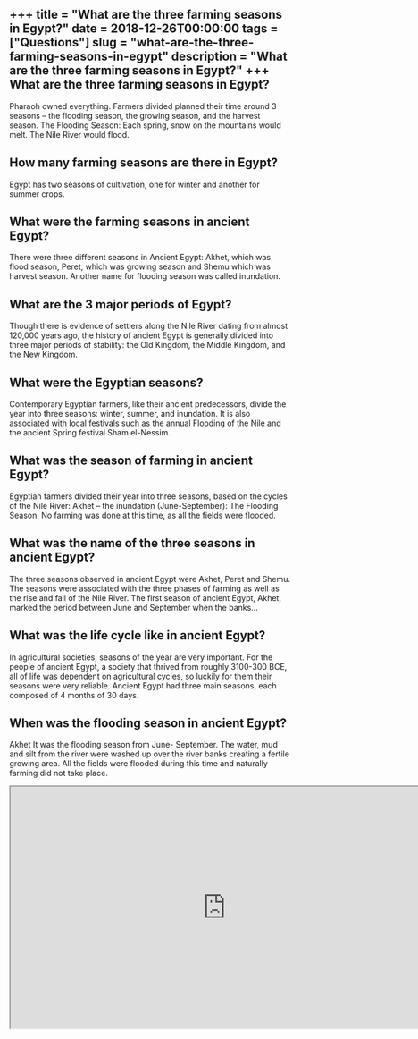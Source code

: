+++
title = "What are the three farming seasons in Egypt?"
date = 2018-12-26T00:00:00
tags = ["Questions"]
slug = "what-are-the-three-farming-seasons-in-egypt"
description = "What are the three farming seasons in Egypt?"
+++
What are the three farming seasons in Egypt?
--------------------------------------------

Pharaoh owned everything. Farmers divided planned their time around 3 seasons – the flooding season, the growing season, and the harvest season. The Flooding Season: Each spring, snow on the mountains would melt. The Nile River would flood.

How many farming seasons are there in Egypt?
--------------------------------------------

Egypt has two seasons of cultivation, one for winter and another for summer crops.

What were the farming seasons in ancient Egypt?
-----------------------------------------------

There were three different seasons in Ancient Egypt: Akhet, which was flood season, Peret, which was growing season and Shemu which was harvest season. Another name for flooding season was called inundation.

What are the 3 major periods of Egypt?
--------------------------------------

Though there is evidence of settlers along the Nile River dating from almost 120,000 years ago, the history of ancient Egypt is generally divided into three major periods of stability: the Old Kingdom, the Middle Kingdom, and the New Kingdom.

What were the Egyptian seasons?
-------------------------------

Contemporary Egyptian farmers, like their ancient predecessors, divide the year into three seasons: winter, summer, and inundation. It is also associated with local festivals such as the annual Flooding of the Nile and the ancient Spring festival Sham el-Nessim.

What was the season of farming in ancient Egypt?
------------------------------------------------

Egyptian farmers divided their year into three seasons, based on the cycles of the Nile River: Akhet – the inundation (June-September): The Flooding Season. No farming was done at this time, as all the fields were flooded.

What was the name of the three seasons in ancient Egypt?
--------------------------------------------------------

The three seasons observed in ancient Egypt were Akhet, Peret and Shemu. The seasons were associated with the three phases of farming as well as the rise and fall of the Nile River. The first season of ancient Egypt, Akhet, marked the period between June and September when the banks…

What was the life cycle like in ancient Egypt?
----------------------------------------------

In agricultural societies, seasons of the year are very important. For the people of ancient Egypt, a society that thrived from roughly 3100-300 BCE, all of life was dependent on agricultural cycles, so luckily for them their seasons were very reliable. Ancient Egypt had three main seasons, each composed of 4 months of 30 days.

When was the flooding season in ancient Egypt?
----------------------------------------------

Akhet It was the flooding season from June- September. The water, mud and silt from the river were washed up over the river banks creating a fertile growing area. All the fields were flooded during this time and naturally farming did not take place.

<iframe allow="accelerometer; autoplay; clipboard-write; encrypted-media; gyroscope; picture-in-picture" allowfullscreen="" class="__youtube_prefs__  epyt-is-override  no-lazyload" data-no-lazy="1" data-origheight="433" data-origwidth="770" data-skipgform_ajax_framebjll="" height="433" id="_ytid_10047" loading="lazy" src="https://www.youtube.com/embed/XgLmcQARcf8?enablejsapi=1&autoplay=0&cc_load_policy=0&cc_lang_pref=&iv_load_policy=1&loop=0&modestbranding=0&rel=1&fs=1&playsinline=0&autohide=2&theme=dark&color=red&controls=1&" title="YouTube player" width="770"></iframe>